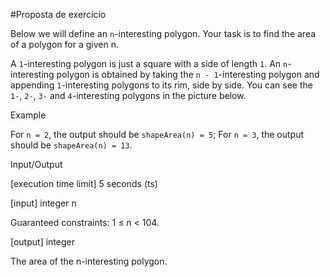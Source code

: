 #Proposta de exercício

Below we will define an `n`-interesting polygon. Your task is to find the area of a polygon for a given n.

A `1`-interesting polygon is just a square with a side of length `1`. An `n`-interesting polygon is obtained by taking the `n - 1`-interesting polygon and appending `1`-interesting polygons to its rim, side by side. You can see the `1-`, `2-`, `3-` and `4`-interesting polygons in the picture below.



Example

For `n = 2`, the output should be
`shapeArea(n) = 5`;
For `n = 3`, the output should be
`shapeArea(n) = 13`.

Input/Output

[execution time limit] 5 seconds (ts)

[input] integer n

Guaranteed constraints:
1 ≤ n < 104.

[output] integer

The area of the n-interesting polygon.

